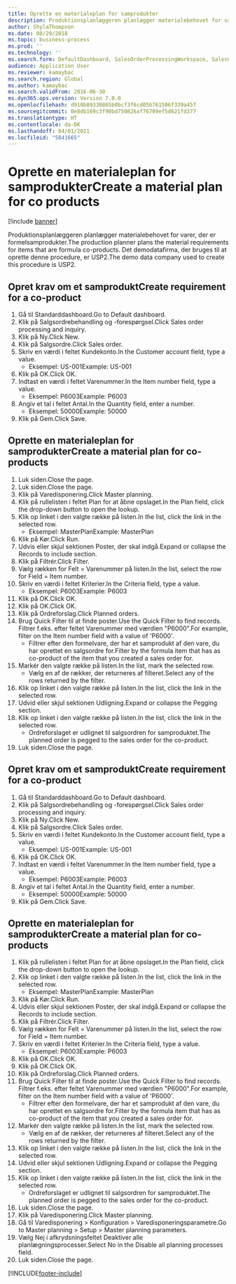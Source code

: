 ```yaml
---
title: Oprette en materialeplan for samprodukter
description: Produktionsplanlæggeren planlægger materialebehovet for varer, der er formelsamprodukter.
author: ShylaThompson
ms.date: 08/29/2018
ms.topic: business-process
ms.prod: ''
ms.technology: ''
ms.search.form: DefaultDashboard, SalesOrderProcessingWorkspace, SalesCreateOrder, SalesTable, ReqCreatePlanWorkspace, ReqTransPlanCard, SysQueryForm, ReqTransPo
audience: Application User
ms.reviewer: kamaybac
ms.search.region: Global
ms.author: kamaybac
ms.search.validFrom: 2016-06-30
ms.dyn365.ops.version: Version 7.0.0
ms.openlocfilehash: d910b89330865b0bcf3f6cd05b761506f339a45f
ms.sourcegitcommit: 0e8db169c3f90bd750826af76709ef5d621fd377
ms.translationtype: HT
ms.contentlocale: da-DK
ms.lasthandoff: 04/01/2021
ms.locfileid: "5841665"
---
```

# <a name="create-a-material-plan-for-co-products"></a><span data-ttu-id="0971a-103">Oprette en materialeplan for samprodukter</span><span class="sxs-lookup"><span data-stu-id="0971a-103">Create a material plan for co products</span></span>

[!include [banner](../../includes/banner.md)]

<span data-ttu-id="0971a-104">Produktionsplanlæggeren planlægger materialebehovet for varer, der er formelsamprodukter.</span><span class="sxs-lookup"><span data-stu-id="0971a-104">The production planner plans the material requirements for items that are formula co-products.</span></span> <span data-ttu-id="0971a-105">Det demodatafirma, der bruges til at oprette denne procedure, er USP2.</span><span class="sxs-lookup"><span data-stu-id="0971a-105">The demo data company used to create this procedure is USP2.</span></span>


## <a name="create-requirement-for-a-co-product"></a><span data-ttu-id="0971a-106">Opret krav om et samprodukt</span><span class="sxs-lookup"><span data-stu-id="0971a-106">Create requirement for a co-product</span></span>
1. <span data-ttu-id="0971a-107">Gå til Standarddashboard.</span><span class="sxs-lookup"><span data-stu-id="0971a-107">Go to Default dashboard.</span></span>
2. <span data-ttu-id="0971a-108">Klik på Salgsordrebehandling og -forespørgsel.</span><span class="sxs-lookup"><span data-stu-id="0971a-108">Click Sales order processing and inquiry.</span></span>
3. <span data-ttu-id="0971a-109">Klik på Ny.</span><span class="sxs-lookup"><span data-stu-id="0971a-109">Click New.</span></span>
4. <span data-ttu-id="0971a-110">Klik på Salgsordre.</span><span class="sxs-lookup"><span data-stu-id="0971a-110">Click Sales order.</span></span>
5. <span data-ttu-id="0971a-111">Skriv en værdi i feltet Kundekonto.</span><span class="sxs-lookup"><span data-stu-id="0971a-111">In the Customer account field, type a value.</span></span>
    * <span data-ttu-id="0971a-112">Eksempel: US-001</span><span class="sxs-lookup"><span data-stu-id="0971a-112">Example: US-001</span></span>  
6. <span data-ttu-id="0971a-113">Klik på OK.</span><span class="sxs-lookup"><span data-stu-id="0971a-113">Click OK.</span></span>
7. <span data-ttu-id="0971a-114">Indtast en værdi i feltet Varenummer.</span><span class="sxs-lookup"><span data-stu-id="0971a-114">In the Item number field, type a value.</span></span>
    * <span data-ttu-id="0971a-115">Eksempel: P6003</span><span class="sxs-lookup"><span data-stu-id="0971a-115">Example: P6003</span></span>  
8. <span data-ttu-id="0971a-116">Angiv et tal i feltet Antal.</span><span class="sxs-lookup"><span data-stu-id="0971a-116">In the Quantity field, enter a number.</span></span>
    * <span data-ttu-id="0971a-117">Eksempel: 50000</span><span class="sxs-lookup"><span data-stu-id="0971a-117">Example: 50000</span></span>  
9. <span data-ttu-id="0971a-118">Klik på Gem.</span><span class="sxs-lookup"><span data-stu-id="0971a-118">Click Save.</span></span>

## <a name="create-a-material-plan-for-co-products"></a><span data-ttu-id="0971a-119">Oprette en materialeplan for samprodukter</span><span class="sxs-lookup"><span data-stu-id="0971a-119">Create a material plan for co-products</span></span>
1. <span data-ttu-id="0971a-120">Luk siden.</span><span class="sxs-lookup"><span data-stu-id="0971a-120">Close the page.</span></span>
2. <span data-ttu-id="0971a-121">Luk siden.</span><span class="sxs-lookup"><span data-stu-id="0971a-121">Close the page.</span></span>
3. <span data-ttu-id="0971a-122">Klik på Varedisponering.</span><span class="sxs-lookup"><span data-stu-id="0971a-122">Click Master planning.</span></span>
4. <span data-ttu-id="0971a-123">Klik på rullelisten i feltet Plan for at åbne opslaget.</span><span class="sxs-lookup"><span data-stu-id="0971a-123">In the Plan field, click the drop-down button to open the lookup.</span></span>
5. <span data-ttu-id="0971a-124">Klik op linket i den valgte række på listen.</span><span class="sxs-lookup"><span data-stu-id="0971a-124">In the list, click the link in the selected row.</span></span>
    * <span data-ttu-id="0971a-125">Eksempel: MasterPlan</span><span class="sxs-lookup"><span data-stu-id="0971a-125">Example: MasterPlan</span></span>  
6. <span data-ttu-id="0971a-126">Klik på Kør.</span><span class="sxs-lookup"><span data-stu-id="0971a-126">Click Run.</span></span>
7. <span data-ttu-id="0971a-127">Udvis eller skjul sektionen Poster, der skal indgå.</span><span class="sxs-lookup"><span data-stu-id="0971a-127">Expand or collapse the Records to include section.</span></span>
8. <span data-ttu-id="0971a-128">Klik på Filtrér.</span><span class="sxs-lookup"><span data-stu-id="0971a-128">Click Filter.</span></span>
9. <span data-ttu-id="0971a-129">Vælg rækken for Felt = Varenummer på listen.</span><span class="sxs-lookup"><span data-stu-id="0971a-129">In the list, select the row for Field = Item number.</span></span>
10. <span data-ttu-id="0971a-130">Skriv en værdi i feltet Kriterier.</span><span class="sxs-lookup"><span data-stu-id="0971a-130">In the Criteria field, type a value.</span></span>
    * <span data-ttu-id="0971a-131">Eksempel: P6003</span><span class="sxs-lookup"><span data-stu-id="0971a-131">Example: P6003</span></span>  
11. <span data-ttu-id="0971a-132">Klik på OK.</span><span class="sxs-lookup"><span data-stu-id="0971a-132">Click OK.</span></span>
12. <span data-ttu-id="0971a-133">Klik på OK.</span><span class="sxs-lookup"><span data-stu-id="0971a-133">Click OK.</span></span>
13. <span data-ttu-id="0971a-134">Klik på Ordreforslag.</span><span class="sxs-lookup"><span data-stu-id="0971a-134">Click Planned orders.</span></span>
14. <span data-ttu-id="0971a-135">Brug Quick Filter til at finde poster.</span><span class="sxs-lookup"><span data-stu-id="0971a-135">Use the Quick Filter to find records.</span></span> <span data-ttu-id="0971a-136">Filtrer f.eks. efter feltet Varenummer med værdien "P6000".</span><span class="sxs-lookup"><span data-stu-id="0971a-136">For example, filter on the Item number field with a value of 'P6000'.</span></span>
    * <span data-ttu-id="0971a-137">Filtrer efter den formelvare, der har et samprodukt af den vare, du har oprettet en salgsordre for.</span><span class="sxs-lookup"><span data-stu-id="0971a-137">Filter by the formula item that has as co-product of the item that you created a sales order for.</span></span>  
15. <span data-ttu-id="0971a-138">Markér den valgte række på listen.</span><span class="sxs-lookup"><span data-stu-id="0971a-138">In the list, mark the selected row.</span></span>
    * <span data-ttu-id="0971a-139">Vælg en af de rækker, der returneres af filteret.</span><span class="sxs-lookup"><span data-stu-id="0971a-139">Select any of the rows returned by the filter.</span></span>  
16. <span data-ttu-id="0971a-140">Klik op linket i den valgte række på listen.</span><span class="sxs-lookup"><span data-stu-id="0971a-140">In the list, click the link in the selected row.</span></span>
17. <span data-ttu-id="0971a-141">Udvid eller skjul sektionen Udligning.</span><span class="sxs-lookup"><span data-stu-id="0971a-141">Expand or collapse the Pegging section.</span></span>
18. <span data-ttu-id="0971a-142">Klik op linket i den valgte række på listen.</span><span class="sxs-lookup"><span data-stu-id="0971a-142">In the list, click the link in the selected row.</span></span>
    * <span data-ttu-id="0971a-143">Ordreforslaget er udlignet til salgsordren for samproduktet.</span><span class="sxs-lookup"><span data-stu-id="0971a-143">The planned order is pegged to the sales order for the co-product.</span></span>  
19. <span data-ttu-id="0971a-144">Luk siden.</span><span class="sxs-lookup"><span data-stu-id="0971a-144">Close the page.</span></span>

## <a name="create-requirement-for-a-co-product"></a><span data-ttu-id="0971a-145">Opret krav om et samprodukt</span><span class="sxs-lookup"><span data-stu-id="0971a-145">Create requirement for a co-product</span></span>
1. <span data-ttu-id="0971a-146">Gå til Standarddashboard.</span><span class="sxs-lookup"><span data-stu-id="0971a-146">Go to Default dashboard.</span></span>
2. <span data-ttu-id="0971a-147">Klik på Salgsordrebehandling og -forespørgsel.</span><span class="sxs-lookup"><span data-stu-id="0971a-147">Click Sales order processing and inquiry.</span></span>
3. <span data-ttu-id="0971a-148">Klik på Ny.</span><span class="sxs-lookup"><span data-stu-id="0971a-148">Click New.</span></span>
4. <span data-ttu-id="0971a-149">Klik på Salgsordre.</span><span class="sxs-lookup"><span data-stu-id="0971a-149">Click Sales order.</span></span>
5. <span data-ttu-id="0971a-150">Skriv en værdi i feltet Kundekonto.</span><span class="sxs-lookup"><span data-stu-id="0971a-150">In the Customer account field, type a value.</span></span>
    * <span data-ttu-id="0971a-151">Eksempel: US-001</span><span class="sxs-lookup"><span data-stu-id="0971a-151">Example: US-001</span></span>  
6. <span data-ttu-id="0971a-152">Klik på OK.</span><span class="sxs-lookup"><span data-stu-id="0971a-152">Click OK.</span></span>
7. <span data-ttu-id="0971a-153">Indtast en værdi i feltet Varenummer.</span><span class="sxs-lookup"><span data-stu-id="0971a-153">In the Item number field, type a value.</span></span>
    * <span data-ttu-id="0971a-154">Eksempel: P6003</span><span class="sxs-lookup"><span data-stu-id="0971a-154">Example: P6003</span></span>  
8. <span data-ttu-id="0971a-155">Angiv et tal i feltet Antal.</span><span class="sxs-lookup"><span data-stu-id="0971a-155">In the Quantity field, enter a number.</span></span>
    * <span data-ttu-id="0971a-156">Eksempel: 50000</span><span class="sxs-lookup"><span data-stu-id="0971a-156">Example: 50000</span></span>  
9. <span data-ttu-id="0971a-157">Klik på Gem.</span><span class="sxs-lookup"><span data-stu-id="0971a-157">Click Save.</span></span>

## <a name="create-a-material-plan-for-co-products"></a><span data-ttu-id="0971a-158">Oprette en materialeplan for samprodukter</span><span class="sxs-lookup"><span data-stu-id="0971a-158">Create a material plan for co-products</span></span>
1. <span data-ttu-id="0971a-159">Klik på rullelisten i feltet Plan for at åbne opslaget.</span><span class="sxs-lookup"><span data-stu-id="0971a-159">In the Plan field, click the drop-down button to open the lookup.</span></span>
2. <span data-ttu-id="0971a-160">Klik op linket i den valgte række på listen.</span><span class="sxs-lookup"><span data-stu-id="0971a-160">In the list, click the link in the selected row.</span></span>
    * <span data-ttu-id="0971a-161">Eksempel: MasterPlan</span><span class="sxs-lookup"><span data-stu-id="0971a-161">Example: MasterPlan</span></span>  
3. <span data-ttu-id="0971a-162">Klik på Kør.</span><span class="sxs-lookup"><span data-stu-id="0971a-162">Click Run.</span></span>
4. <span data-ttu-id="0971a-163">Udvis eller skjul sektionen Poster, der skal indgå.</span><span class="sxs-lookup"><span data-stu-id="0971a-163">Expand or collapse the Records to include section.</span></span>
5. <span data-ttu-id="0971a-164">Klik på Filtrér.</span><span class="sxs-lookup"><span data-stu-id="0971a-164">Click Filter.</span></span>
6. <span data-ttu-id="0971a-165">Vælg rækken for Felt = Varenummer på listen.</span><span class="sxs-lookup"><span data-stu-id="0971a-165">In the list, select the row for Field = Item number.</span></span>
7. <span data-ttu-id="0971a-166">Skriv en værdi i feltet Kriterier.</span><span class="sxs-lookup"><span data-stu-id="0971a-166">In the Criteria field, type a value.</span></span>
    * <span data-ttu-id="0971a-167">Eksempel: P6003</span><span class="sxs-lookup"><span data-stu-id="0971a-167">Example: P6003</span></span>  
8. <span data-ttu-id="0971a-168">Klik på OK.</span><span class="sxs-lookup"><span data-stu-id="0971a-168">Click OK.</span></span>
9. <span data-ttu-id="0971a-169">Klik på OK.</span><span class="sxs-lookup"><span data-stu-id="0971a-169">Click OK.</span></span>
10. <span data-ttu-id="0971a-170">Klik på Ordreforslag.</span><span class="sxs-lookup"><span data-stu-id="0971a-170">Click Planned orders.</span></span>
11. <span data-ttu-id="0971a-171">Brug Quick Filter til at finde poster.</span><span class="sxs-lookup"><span data-stu-id="0971a-171">Use the Quick Filter to find records.</span></span> <span data-ttu-id="0971a-172">Filtrer f.eks. efter feltet Varenummer med værdien "P6000".</span><span class="sxs-lookup"><span data-stu-id="0971a-172">For example, filter on the Item number field with a value of 'P6000'.</span></span>
    * <span data-ttu-id="0971a-173">Filtrer efter den formelvare, der har et samprodukt af den vare, du har oprettet en salgsordre for.</span><span class="sxs-lookup"><span data-stu-id="0971a-173">Filter by the formula item that has as co-product of the item that you created a sales order for.</span></span>  
12. <span data-ttu-id="0971a-174">Markér den valgte række på listen.</span><span class="sxs-lookup"><span data-stu-id="0971a-174">In the list, mark the selected row.</span></span>
    * <span data-ttu-id="0971a-175">Vælg en af de rækker, der returneres af filteret.</span><span class="sxs-lookup"><span data-stu-id="0971a-175">Select any of the rows returned by the filter.</span></span>  
13. <span data-ttu-id="0971a-176">Klik op linket i den valgte række på listen.</span><span class="sxs-lookup"><span data-stu-id="0971a-176">In the list, click the link in the selected row.</span></span>
14. <span data-ttu-id="0971a-177">Udvid eller skjul sektionen Udligning.</span><span class="sxs-lookup"><span data-stu-id="0971a-177">Expand or collapse the Pegging section.</span></span>
15. <span data-ttu-id="0971a-178">Klik op linket i den valgte række på listen.</span><span class="sxs-lookup"><span data-stu-id="0971a-178">In the list, click the link in the selected row.</span></span>
    * <span data-ttu-id="0971a-179">Ordreforslaget er udlignet til salgsordren for samproduktet.</span><span class="sxs-lookup"><span data-stu-id="0971a-179">The planned order is pegged to the sales order for the co-product.</span></span>  
16. <span data-ttu-id="0971a-180">Luk siden.</span><span class="sxs-lookup"><span data-stu-id="0971a-180">Close the page.</span></span>
17. <span data-ttu-id="0971a-181">Klik på Varedisponering.</span><span class="sxs-lookup"><span data-stu-id="0971a-181">Click Master planning.</span></span>
18. <span data-ttu-id="0971a-182">Gå til Varedisponering > Konfiguration > Varedisponeringsparametre.</span><span class="sxs-lookup"><span data-stu-id="0971a-182">Go to Master planning > Setup > Master planning parameters.</span></span>
19. <span data-ttu-id="0971a-183">Vælg Nej i afkrydsningsfeltet Deaktiver alle planlægningsprocesser.</span><span class="sxs-lookup"><span data-stu-id="0971a-183">Select No in the Disable all planning processes field.</span></span>
20. <span data-ttu-id="0971a-184">Luk siden.</span><span class="sxs-lookup"><span data-stu-id="0971a-184">Close the page.</span></span>



[!INCLUDE[footer-include](../../../includes/footer-banner.md)]